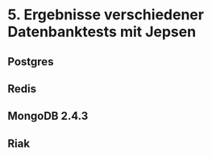 # 5. Ergebnisse verschiedener Datenbanktests mit Jepsen
## Postgres
## Redis
## MongoDB 2.4.3 
## Riak
